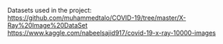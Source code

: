 Datasets used in the project:  
https://github.com/muhammedtalo/COVID-19/tree/master/X-Ray%20Image%20DataSet  
https://www.kaggle.com/nabeelsajid917/covid-19-x-ray-10000-images  

